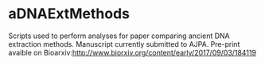 # aDNAExtMethods
Scripts used to perform analyses for paper comparing ancient DNA extraction methods. Manuscript currently submitted to AJPA. Pre-print avaible on Bioarxiv:http://www.biorxiv.org/content/early/2017/09/03/184119
